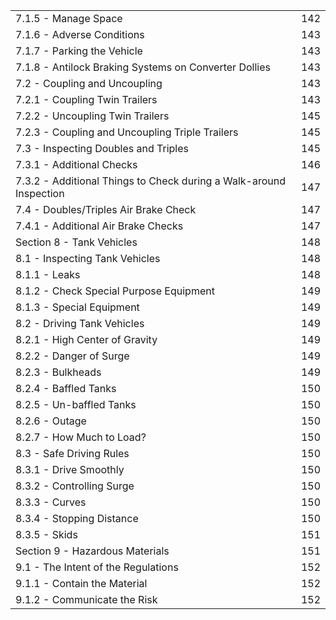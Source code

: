 | | |
|---|---|
| 7.1.5 - Manage Space | 142 |
| 7.1.6 - Adverse Conditions | 143 |
| 7.1.7 - Parking the Vehicle | 143 |
| 7.1.8 - Antilock Braking Systems on Converter Dollies | 143 |
| 7.2 - Coupling and Uncoupling | 143 |
| 7.2.1 - Coupling Twin Trailers | 143 |
| 7.2.2 - Uncoupling Twin Trailers | 145 |
| 7.2.3 - Coupling and Uncoupling Triple Trailers | 145 |
| 7.3 - Inspecting Doubles and Triples | 145 |
| 7.3.1 - Additional Checks | 146 |
| 7.3.2 - Additional Things to Check during a Walk-around Inspection | 147 |
| 7.4 - Doubles/Triples Air Brake Check | 147 |
| 7.4.1 - Additional Air Brake Checks | 147 |
| Section 8 - Tank Vehicles | 148 |
| 8.1 - Inspecting Tank Vehicles | 148 |
| 8.1.1 - Leaks | 148 |
| 8.1.2 - Check Special Purpose Equipment | 149 |
| 8.1.3 - Special Equipment | 149 |
| 8.2 - Driving Tank Vehicles | 149 |
| 8.2.1 - High Center of Gravity | 149 |
| 8.2.2 - Danger of Surge | 149 |
| 8.2.3 - Bulkheads | 149 |
| 8.2.4 - Baffled Tanks | 150 |
| 8.2.5 - Un-baffled Tanks | 150 |
| 8.2.6 - Outage | 150 |
| 8.2.7 - How Much to Load? | 150 |
| 8.3 - Safe Driving Rules | 150 |
| 8.3.1 - Drive Smoothly | 150 |
| 8.3.2 - Controlling Surge | 150 |
| 8.3.3 - Curves | 150 |
| 8.3.4 - Stopping Distance | 150 |
| 8.3.5 - Skids | 151 |
| Section 9 - Hazardous Materials | 151 |
| 9.1 - The Intent of the Regulations | 152 |
| 9.1.1 - Contain the Material | 152 |
| 9.1.2 - Communicate the Risk | 152 |